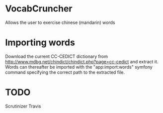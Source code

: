 VocabCruncher
=============

Allows the user to exercise chinese (mandarin) words

Importing words
===============

Download the current CC-CEDICT dictionary from http://www.mdbg.net/chindict/chindict.php?page=cc-cedict and extract
it. Words can thereafter be imported with the "app:import:words" symfony command specifying the correct path to the
extracted file.


TODO
===============
Scrutinizer
Travis
